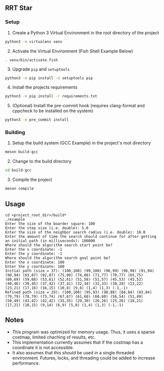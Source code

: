 ## RRT Star

### Setup
1. Create a Python 3 Virtual Environment in the root directory of the project
```sh
python3 -m virtualenv venv
```
2. Activate the Virtual Environment (Fish Shell Example Below)
```fish
. venv/bin/activate.fish
```
3. Upgrade `pip` and `setuptools`
```sh
python3 -m pip install -U setuptools pip
```
4. Install the projects requirements
```sh
python3 -m pip install -r requirements.txt
```
5. (Optional) Install the pre-commit hook (requires clang-format and cppcheck to be installed on the system)
```sh
python3 -m pre_commit install
```

### Building
1. Setup the build system (GCC Example) in the project's root directory
```sh
meson build-gcc
```
2. Change to the build directory
```sh
cd build-gcc
```
3. Compile the project
```sh
meson compile
```

## Usage
```
cd <project_root_dir>/build*
./example
Enter the size of the boarder square: 100
Enter the step size (i.e. double): 5.0
Enter the size of the neighbor search radius (i.e. double): 10.0
Enter the amount of time the search should continue for after getting an initial path (in milliseconds): 100000
Where should the algorithm search start point be?
Enter the x coordinate: -1
Enter the y coordinate: -1
Where should the algorithm search goal point be?
Enter the x coordinate: 100
Enter the y coordinate: 100
Initial path (size = 37): (100,100) (99,100) (96,99) (96,98) (91,94) (90,94) (83,87) (82,87) (75,80) (74,80) (71,77) (70,77) (65,75) (60,69) (59,68) (53,61) (52,61) (51,58) (51,57) (45,53) (45,52) (40,46) (39,45) (37,42) (37,41) (32,34) (32,33) (30,28) (23,22) (23,21) (17,16) (16,15) (10,8) (9,8) (1,4) (1,3) (-1,-1)
Refined path (size = 29): (100,100) (95,93) (90,88) (84,84) (83,84) (79,79) (78,79) (73,74) (67,67) (61,60) (60,60) (56,54) (51,49) (50,49) (43,42) (42,42) (35,35) (29,30) (26,26) (25,26) (18,21) (17,21) (10,15) (9,14) (6,9) (5,8) (1,4) (1,3) (-1,-1)
```

## Notes
- This program was optimized for memory usage. Thus, it uses a sparse costmap, limited chaching of results, etc.
- This implementation currently assumes that if the costmap has a coordinate it is not accessible.
- It also assumes that this should be used in a single threaded environment. Futures, locks, and threading could be added to increase performance.
